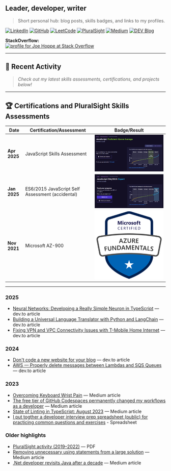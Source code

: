 ## Leader, developer, writer

> Short personal hub: blog posts, skills badges, and links to my profiles.

[![LinkedIn](https://img.shields.io/badge/LinkedIn-blue?logo=linkedin)](https://www.linkedin.com/in/josephhoppe)
[![GitHub](https://img.shields.io/badge/GitHub-black?logo=github)](https://github.com/joehoppe)
[![LeetCode](https://img.shields.io/badge/LeetCode-orange?logo=leetcode)](https://leetcode.com/u/jhoppe/)
[![PluralSight](https://img.shields.io/badge/PluralSight-red?logo=pluralsight)](https://app.pluralsight.com/profile/joseph-hoppe-23)
[![Medium](https://img.shields.io/badge/Medium-black?logo=medium)](https://medium.com/@JosephHoppe)
[![DEV Blog](https://img.shields.io/badge/DEV.to-black?logo=dev.to)](https://dev.to/joehoppe)

**StackOverflow:**  
<a href="https://stackoverflow.com/users/846844/hoppe"><img src="https://stackoverflow.com/users/flair/846844.png" width="208" height="58" alt="profile for Joe Hoppe at Stack Overflow"></a>

---

## 📝 Recent Activity

> _Check out my latest skills assessments, certifications, and projects below!_

---

## 🏆 Certifications and PluralSight Skills Assessments

| Date        | Certification/Assessment                                      | Badge/Result |
|-------------|-------------------------------------------------|--------------|
| **Apr 2025**| JavaScript Skills Assessment                    | [![JS 2025](PluralSightJS2025.png)](https://app.pluralsight.com/profile/joseph-hoppe-23) |
| **Jan 2025**| ES6/2015 JavaScript Self Assessment (accidental)| [![JS 2015](PluralSightJS2015.png)](https://app.pluralsight.com/profile/joseph-hoppe-23) |
| **Nov 2021**   | Microsoft AZ-900     | [![AZ-900](AZ-900.png)](https://www.credly.com/badges/02a09a00-d05a-4722-8e4a-1c17f270747f) |

---

### 2025

- [Neural Networks: Developing a Really Simple Neuron in TypeScript](https://dev.to/joehoppe/neural-networks-developing-a-really-simple-neuron-in-typescript-4fc1) — dev.to article
- [Building a Universal Language Translator with Python and LangChain](https://dev.to/joehoppe/building-a-universal-language-translator-with-python-and-langchain-212h) — dev.to article
- [Fixing VPN and VPC Connectivity Issues with T-Mobile Home Internet](https://dev.to/joehoppe/fixing-vpn-and-vpc-connectivity-issues-with-t-mobile-home-internet-4gn1) — dev.to article

### 2024

- [Don't code a new website for your blog](https://dev.to/joehoppe/dont-code-a-new-website-for-your-blog-3epb) — dev.to article
- [AWS — Properly delete messages between Lambdas and SQS Queues](https://dev.to/joehoppe/aws-properly-delete-messages-between-lambdas-and-sqs-queues-41md) — dev.to article


### 2023

- [Overcoming Keyboard Wrist Pain](https://medium.com/@JosephHoppe/overcoming-keyboard-wrist-pain-9b9cfa3ffbdf) — Medium article
- [The free tier of GitHub Codespaces permanently changed my workflows as a developer](https://medium.com/@JosephHoppe/how-the-free-tier-of-github-codespaces-permanently-changed-my-workflows-as-a-developer-b85d61af983b) — Medium article
- [State of Linting in TypeScript: August 2023](https://medium.com/@JosephHoppe/state-of-linting-in-typescript-august-2023-551a99e0b3b3) — Medium article
- [I put togther a developer interview prep spreadsheet (public) for practicing common questions and exercises](https://docs.google.com/spreadsheets/d/1DBYbO0fe2HqBWXLBd-lXhVBXevqaq20M3NavlhX0rbI/edit?usp=sharing) - Spreadsheet


### Older highlights

- [PluralSight activity (2019–2022)](https://github.com/joehoppe/joehoppe.github.io/blob/main/PluralSight%20profile%202022.pdf) — PDF
- [Removing unnecessary using statements from a large solution](https://medium.com/@JosephHoppe/removing-unnecessary-using-statements-from-a-large-solution-is-a-quick-and-easy-way-to-improve-the-cb672702f0e6) — Medium article
- [.Net developer revisits Java after a decade](https://medium.com/@JosephHoppe/net-developer-revisits-java-after-a-decade-592e79547d34) — Medium article
